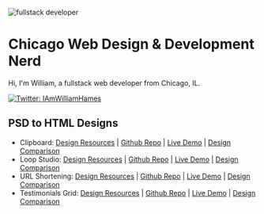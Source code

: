 ![fullstack developer](https://media4.giphy.com/media/v1.Y2lkPTc5MGI3NjExY2Nwcng3MTRjM21pb3FpYXN5cnpqdWt3MW8xZGpjMGV2Z3JvbXhyNCZlcD12MV9pbnRlcm5hbF9naWZfYnlfaWQmY3Q9Zw/8m7nAJTYvzNUh54HQm/giphy.gif)

# Chicago Web Design & Development Nerd

Hi, I'm William, a fullstack web developer from Chicago, IL.

[![Twitter: IAmWilliamHames](https://img.shields.io/twitter/follow/IAmWilliamHames?style=social)](https://x.com/IAmWilliamHames)

## PSD to HTML Designs

- Clipboard: [Design Resources](https://www.frontendmentor.io/challenges/clipboard-landing-page-5cc9bccd6c4c91111378ecb9) | [Github Repo](https://github.com/IAmWilliamHames/clipboard) | [Live Demo](https://clipboard-design.netlify.app/) | [Design Comparison](https://www.frontendmentor.io/solutions/clipboard-landing-page-lNfyaCGYzQ)
- Loop Studio: [Design Resources](https://www.frontendmentor.io/challenges/loopstudios-landing-page-N88J5Onjw) | [Github Repo](https://github.com/IAmWilliamHames/loopstudios) | [Live Demo](https://loopstudios-design.netlify.app/) | [Design Comparison](https://www.frontendmentor.io/solutions/loopstudios-landing-page-vMKvXJy9Zl)
- URL Shortening: [Design Resources](https://www.frontendmentor.io/challenges/url-shortening-api-landing-page-2ce3ob-G) | [Github Repo](https://github.com/IAmWilliamHames/shortly) | [Live Demo](https://shortly-design.netlify.app/) | [Design Comparison](https://www.frontendmentor.io/solutions/url-shortening-api-landing-page-iE5pVhqd79)
- Testimonials Grid: [Design Resources](https://www.frontendmentor.io/challenges/testimonials-grid-section-Nnw6J7Un7) | [Github Repo](https://github.com/IAmWilliamHames/testimonial-grid) | [Live Demo](https://testimonial-design.netlify.app/) | [Design Comparison](https://www.frontendmentor.io/solutions/testimonials-grid-section-saQkcH6_Gn)
